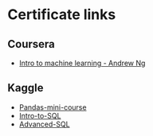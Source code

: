# Certificate links

## Coursera
* [Intro to machine learning - Andrew Ng](https://www.coursera.org/account/accomplishments/verify/GAM677JJ2682)
  
## Kaggle
* [Pandas-mini-course](https://www.kaggle.com/learn/certification/abhinavmishra93/pandas)
* [Intro-to-SQL](https://www.kaggle.com/learn/certification/abhinavmishra93/intro-to-sql)
* [Advanced-SQL](https://www.kaggle.com/learn/certification/abhinavmishra93/advanced-sql)